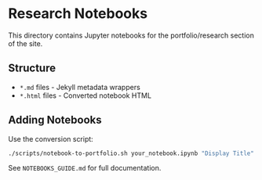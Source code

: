 # Research Notebooks

This directory contains Jupyter notebooks for the portfolio/research section of the site.

## Structure

- `*.md` files - Jekyll metadata wrappers
- `*.html` files - Converted notebook HTML

## Adding Notebooks

Use the conversion script:

```bash
./scripts/notebook-to-portfolio.sh your_notebook.ipynb "Display Title"
```

See `NOTEBOOKS_GUIDE.md` for full documentation.


